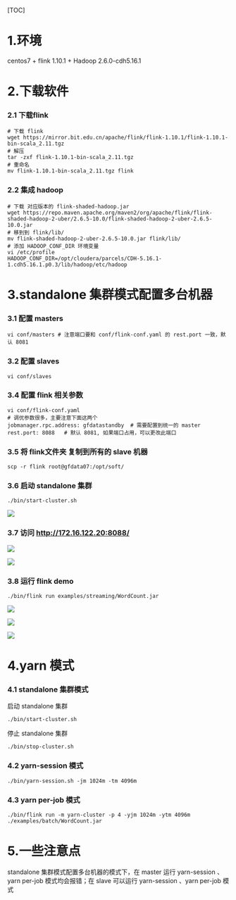 [TOC]

# 1.环境

centos7 + flink 1.10.1 + Hadoop 2.6.0-cdh5.16.1


# 2.下载软件

### 2.1 下载flink

 ```shell
# 下载 flink
wget https://mirror.bit.edu.cn/apache/flink/flink-1.10.1/flink-1.10.1-bin-scala_2.11.tgz
# 解压
tar -zxf flink-1.10.1-bin-scala_2.11.tgz
# 重命名
mv flink-1.10.1-bin-scala_2.11.tgz flink
 ```

### 2.2 集成 hadoop

 ```shell
# 下载 对应版本的 flink-shaded-hadoop.jar
wget https://repo.maven.apache.org/maven2/org/apache/flink/flink-shaded-hadoop-2-uber/2.6.5-10.0/flink-shaded-hadoop-2-uber-2.6.5-10.0.jar
# 移到到 flink/lib/
mv flink-shaded-hadoop-2-uber-2.6.5-10.0.jar flink/lib/
# 添加 HADOOP_CONF_DIR 环境变量
vi /etc/profile
HADOOP_CONF_DIR=/opt/cloudera/parcels/CDH-5.16.1-1.cdh5.16.1.p0.3/lib/hadoop/etc/hadoop
 ```

# 3.standalone 集群模式配置多台机器

### 3.1 配置 masters
 ```shell
vi conf/masters # 注意端口要和 conf/flink-conf.yaml 的 rest.port 一致，默认 8081
 ```

### 3.2 配置 slaves
 ```shell
vi conf/slaves 
 ```

### 3.4 配置 flink 相关参数
 ```shell
 vi conf/flink-conf.yaml 
# 调优参数很多，主要注意下面这两个
jobmanager.rpc.address: gfdatastandby  # 需要配置到统一的 master
rest.port: 8088   # 默认 8081, 如果端口占用，可以更改此端口
 ```

### 3.5 将 flink文件夹 复制到所有的 slave 机器
 ```shell
 scp -r flink root@gfdata07:/opt/soft/
 ```

### 3.6 启动 standalone 集群

 ```shell
 ./bin/start-cluster.sh 
 ```

![](https://img2020.cnblogs.com/blog/1000786/202006/1000786-20200611193317827-1425501159.png)


### 3.7 访问 http://172.16.122.20:8088/

![](https://img2020.cnblogs.com/blog/1000786/202006/1000786-20200611193441891-1465950764.png)

![](https://img2020.cnblogs.com/blog/1000786/202006/1000786-20200611193605037-320933420.png)


### 3.8 运行 flink demo

 ```shell
 ./bin/flink run examples/streaming/WordCount.jar
 ```

![](https://img2020.cnblogs.com/blog/1000786/202006/1000786-20200611193824003-1796005743.png)

![](https://img2020.cnblogs.com/blog/1000786/202006/1000786-20200611194146067-1603293996.png)

![](https://img2020.cnblogs.com/blog/1000786/202006/1000786-20200611194033535-316036142.png)





# 4.yarn 模式

### 4.1 standalone 集群模式

启动 standalone 集群
 ```shell
 ./bin/start-cluster.sh 
 ```

停止 standalone 集群
 ```shell
 ./bin/stop-cluster.sh 
 ```

### 4.2 yarn-session 模式

 ```shell
 ./bin/yarn-session.sh -jm 1024m -tm 4096m
 ```

### 4.3 yarn per-job 模式

 ```shell
./bin/flink run -m yarn-cluster -p 4 -yjm 1024m -ytm 4096m ./examples/batch/WordCount.jar
 ```

# 5.一些注意点

standalone 集群模式配置多台机器的模式下，在 master 运行 yarn-session 、yarn per-job 模式均会报错；在 slave 可以运行  yarn-session 、yarn per-job 模式